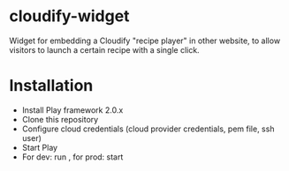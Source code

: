 cloudify-widget
===============

Widget for embedding a Cloudify "recipe player" in other website, to allow visitors to launch a certain recipe with a single click.

Installation
============
* Install Play framework 2.0.x
* Clone this repository
* Configure cloud credentials (cloud provider credentials, pem file, ssh user)
* Start Play
* For dev: run <port>, for prod: start <port>
